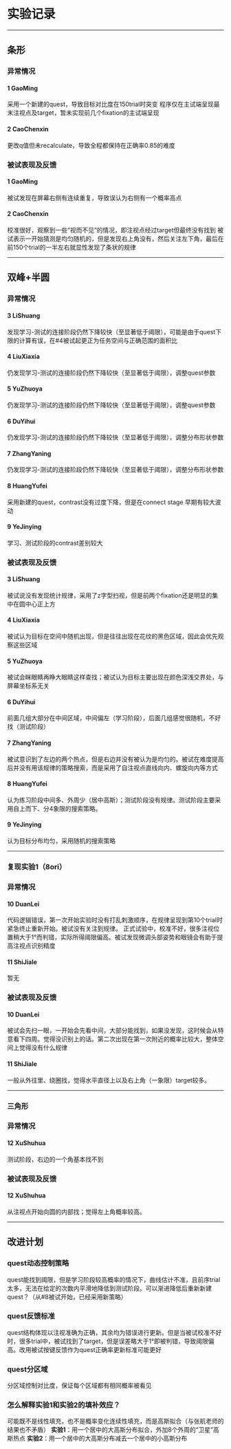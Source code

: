 # 实验记录

--------------
## 条形

### 异常情况
#### 1 GaoMing   
采用一个新建的quest，导致目标对比度在150trial时突变
程序仅在主试端呈现最末注视点及target，暂未实现前几个fixation的主试端呈现
#### 2 CaoChenxin
更改q值但未recalculate，导致全程都保持在正确率0.85的难度

### 被试表现及反馈
#### 1 GaoMing   
被试发现在屏幕右侧有连续重复，导致误认为右侧有一个概率高点
#### 2 CaoChenxin
校准很好，观察到一些“视而不见”的情况，即注视点经过target但最终没有找到
被试表示一开始猜测是均匀随机的，但是发现右上角没有，然后关注左下角，最后在前150个trial的一半左右就显性发现了条状的规律

--------------
## 双峰+半圆

### 异常情况
#### 3 LiShuang 
发现学习-测试的连接阶段仍然下降较快（至显著低于阈限），可能是由于quest下限的计算有误，在#4被试起更正为任务空间与正确范围的面积比
#### 4 LiuXiaxia 
仍发现学习-测试的连接阶段仍然下降较快（至显著低于阈限），调整quest参数
#### 5 YuZhuoya
仍发现学习-测试的连接阶段仍然下降较快（至显著低于阈限），调整quest参数
#### 6 DuYihui
仍发现学习-测试的连接阶段仍然下降较快（至显著低于阈限），调整分布形状参数
#### 7 ZhangYaning
仍发现学习-测试的连接阶段仍然下降较快（至显著低于阈限），调整分布形状参数
#### 8 HuangYufei
采用新建的quest，contrast没有过度下降，但是在connect stage 早期有较大波动
#### 9 YeJinying
学习、测试阶段的contrast差别较大

### 被试表现及反馈
#### 3 LiShuang 
被试说没有发现统计规律，采用了z字型扫视，但是前两个fixation还是明显的集中在圆中心正上方
#### 4 LiuXiaxia 
被试认为目标在空间中随机出现，但是往往出现在花纹的黑色区域，因此会优先观察这些区域
#### 5 YuZhuoya
被试会眯眼睛再睁大眼睛这样查找；被试认为目标主要出现在颜色深浅交界处，与屏幕坐标系无关
#### 6 DuYihui
前面几组大部分在中间区域，中间偏左（学习阶段），后面几组感觉很随机，不好找（测试阶段）
#### 7 ZhangYaning
被试意识到了左边的两个热点，但是右边并没有被认为是均匀的。被试在难度提高后并没有用该规律的策略搜索，而是采用了自注视点直线向内、螺旋向内等方式
#### 8 HuangYufei
认为练习阶段中间多、外周少（居中高斯）；测试阶段没有规律。测试阶段主要采用自上而下、分4象限的搜索策略。
#### 9 YeJinying
认为目标分布均匀，采用随机的搜索策略


--------------
### 复现实验1（8ori）

### 异常情况
#### 10 DuanLei
代码逻辑错误，第一次开始实验时没有打乱刺激顺序，在规律呈现到第10个trial时紧急终止重新开始。被试没有关注到规律。
正式试验中，校准不好，很多注视位置稍大于1°而判错，实际所得阈限偏高。被试发现微调头部姿势和眼镜会有助于提高注视点识别精度
#### 11 ShiJiale
暂无

### 被试表现及反馈
#### 10 DuanLei
被试会先扫一眼，一开始会先看中间，大部分能找到，如果没发现，这时候会从特意看下四周。觉得没识别上的话。第二次出现在第一次附近的概率比较大，整体空间上觉得没有什么规律
#### 11 ShiJiale
一般从外往里、绕圈找，觉得水平直径上以及右上角（一象限）target较多。


--------------
### 三角形
### 异常情况
#### 12 XuShuhua
测试阶段，右边的一个角基本找不到

### 被试表现及反馈
#### 12 XuShuhua
从注视点开始向圆的内部找；觉得左上角概率较高。


--------------

## 改进计划
### quest动态控制策略
quest能找到阈限，但是学习阶段较高概率的情况下，曲线估计不准，且前序trial太多，无法在给定的次数内平滑地降低到测试阶段。可以渐进降低后重新新建quest？（从#8被试开始，已经采用新策略）

### quest反馈标准
quest结构体现以注视准确为正确，其余均为错误进行更新。但是当被试校准不好时，很多trial中，被试找到了target，但是误差略大于1°即被判错，导致阈限偏高。改用被试按键反馈作为quest正确率更新标准可能更好

### quest分区域
分区域控制对比度，保证每个区域都有相同概率被看见

### 怎么解释实验1和实验2的填补效应？
可能既不是线性填充，也不是概率变化连续性填充，而是高斯拟合（与张航老师的结果也不矛盾）
**实验1**：用一个居中的大高斯分布拟合，外加8个外周的“卫星”高斯热点
**实验2**：用一个居中的大高斯分布减去一个居中的小高斯分布
